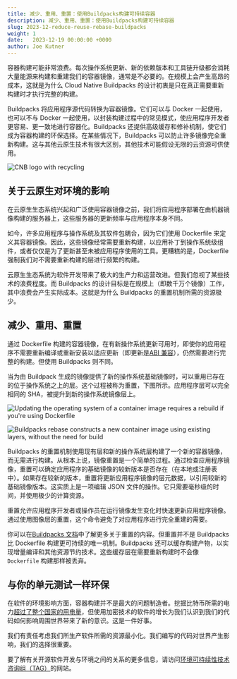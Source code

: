 ```yaml
---
title: 减少、重用、重置：使用Buildpacks构建可持续容器
description: 减少、重用、重置：使用Buildpacks构建可持续容器
slug: 2023-12-reduce-reuse-rebase-buildpacks
weight: 1
date:   2023-12-19 00:00:00 +0000
author: Joe Kutner
---
```


<!-- cSpell:ignore buildpacks,buildpack -->
容器构建可能非常浪费。每次操作系统更新、新的依赖版本和工具链升级都会消耗大量能源来构建和重建我们的容器镜像，通常是不必要的。在规模上会产生高昂的成本，这就是为什么 Cloud Native Buildpacks 的设计初衷是只在真正需要重新构建时才执行完整的构建。

Buildpacks 将应用程序源代码转换为容器镜像。它们可以与 Docker 一起使用，也可以不与 Docker 一起使用，以封装构建过程中的常见模式，使应用程序开发者更容易、更一致地进行容器化。Buildpacks 还提供高级缓存和修补机制，使它们成为容器构建的环保选择。在某些情况下，Buildpacks 可以防止许多镜像完全重新构建。这与其他云原生技术有很大区别，其他技术可能假设无限的云资源可供使用。

<p class="mt-5 mb-5"><img src="/images/blogs/2023-12-reduce-reuse-rebase-buildpacks/cnb-green-logo.png" alt="CNB logo with recycling"></p>

## 关于云原生对环境的影响

在云原生生态系统兴起和广泛使用容器镜像之前，我们将应用程序部署在由机器镜像构建的服务器上，这些服务器的更新频率与应用程序本身不同。

如今，许多应用程序与操作系统及其软件包耦合，因为它们使用 Dockerfile 来定义其容器镜像。因此，这些镜像经常需要重新构建，以应用补丁到操作系统级组件，或者仅仅是为了更新甚至未被应用程序使用的工具。更糟糕的是，Dockerfile 强制我们对不需要重新构建的层进行频繁的构建。

云原生生态系统为软件开发带来了极大的生产力和运营改进。但我们忽视了某些技术的浪费程度。而 Buildpacks 的设计目标是在规模上（即数千万个镜像）工作，其中浪费会产生实际成本。这就是为什么 Buildpacks 的重置机制所需的资源极少。

## 减少、重用、重置

通过 Dockerfile 构建的容器镜像，在有新操作系统更新可用时，即使你的应用程序不需要重新编译或重新安装以适应更新（即更新是[ABI 兼容](https://en.wikipedia.org/wiki/Application_binary_interface "ABI 兼容")），仍然需要进行完整的构建。但使用 Buildpacks 则不同。

当为由 Buildpack 生成的镜像提供了新的操作系统基础镜像时，可以重用已存在的位于操作系统之上的层。这个过程被称为重置，下图所示。应用程序层可以完全相同的 SHA，被提升到新的操作系统镜像层上。

<p class="mt-5 mb-5"><img src="/images/blogs/2023-12-reduce-reuse-rebase-buildpacks/cnb-new-base.png" alt="Updating the operating system of a container image requires a rebuild if you're using Dockerfile"></p>

<p class="mt-5 mb-5"><img src="/images/blogs/2023-12-reduce-reuse-rebase-buildpacks/cnb-rebase.png" alt="Buildpacks rebase constructs a new container image using existing layers, without the need for build"></p>

Buildpacks 的重置机制使用现有层和新的操作系统层构建了一个新的容器镜像，而无需进行构建。从根本上说，镜像重置是一个简单的过程。通过检查应用程序镜像，重置可以确定应用程序的基础镜像的较新版本是否存在（在本地或注册表中）。如果存在较新的版本，重置将更新应用程序镜像的层元数据，以引用较新的基础镜像版本。这实质上是一项编辑 JSON 文件的操作。它只需要毫秒级的时间，并使用极少的计算资源。

重置允许应用程序开发者或操作员在运行镜像发生变化时快速更新应用程序镜像。通过使用图像层的重置，这个命令避免了对应用程序进行完全重建的需要。

你可以在[Buildpacks 文档](https://buildpacks.io/docs/concepts/operations/rebase/ "Buildpacks 文档")中了解更多关于重置的内容。但重置并不是 Buildpacks 比 Dockerfile 构建更可持续的唯一机制。Buildpacks 还可以缓存构建产物，以实现增量编译和其他资源节约技术。这些缓存层在需要重新构建时不会像 `Dockerfile` 构建那样被丢弃。

## 与你的单元测试一样环保

在软件的环境影响方面，容器构建并不是最大的问题制造者。挖掘比特币所需的电力[超过了整个国家的用电量](https://www.theguardian.com/technology/2021/feb/27/bitcoin-mining-electricity-use-environmental-impact "超过了整个国家的用电量")，但使用加密技术的软件的增长为我们认识到我们的代码如何影响周围世界带来了新的意识。这是一件好事。

我们有责任考虑我们所生产软件所需的资源最小化。我们编写的代码对世界产生影响，我们的选择很重要。

要了解有关开源软件开发与环境之间的关系的更多信息，请访问[环境可持续性技术咨询组（TAG）](https://tag-env-sustainability.cncf.io/ "环境可持续性技术咨询组（TAG）")的网站。
